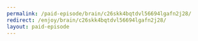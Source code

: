 ```yaml
---
permalink: /paid-episode/brain/c26skk4bqtdvl56694lgafn2j28/
redirect: /enjoy/brain/c26skk4bqtdvl56694lgafn2j28/
layout: paid-episode
---
```

